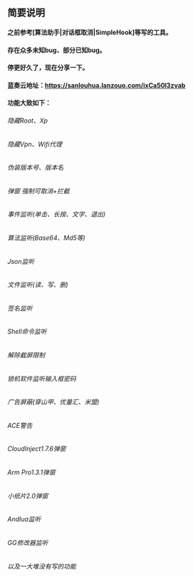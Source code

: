 ## 简要说明

#### 之前参考[算法助手|对话框取消|SimpleHook]等写的工具。

#### 存在众多未知bug、部分已知bug。

#### 停更好久了，现在分享一下。

#### 蓝奏云地址：https://sanlouhua.lanzouo.com/ixCa50l3zvab

#### 功能大致如下：
###### 隐藏Root、Xp
###### 隐藏Vpn、Wifi代理
###### 伪装版本号、版本名
###### 弹窗 强制可取消+拦截
###### 事件监听(单击、长按、文字、退出)
###### 算法监听(Base64、Md5等)
###### Json监听
###### 文件监听(读、写、删)
###### 签名监听
###### Shell命令监听
###### 解除截屏限制
###### 锁机软件监听输入框密码
###### 广告屏蔽(穿山甲、优量汇、米盟)
###### ACE警告
###### CloudInject1.7.6弹窗
###### Arm Pro1.3.1弹窗
###### 小纸片2.0弹窗
###### Andlua监听
###### GG修改器监听
###### 以及一大堆没有写的功能



